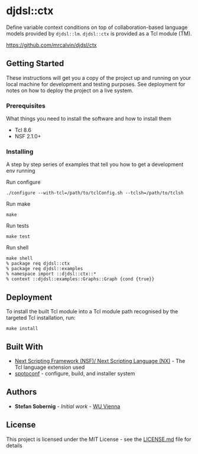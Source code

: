 # djdsl::ctx

Define variable context conditions on top of collaboration-based
language models provided by `djdsl::lm`. `djdsl::ctx` is provided as a
Tcl module (TM).

https://github.com/mrcalvin/djdsl/ctx

## Getting Started

These instructions will get you a copy of the project up and running on your local machine for development and testing purposes. See deployment for notes on how to deploy the project on a live system.

### Prerequisites

What things you need to install the software and how to install them

- Tcl 8.6
- NSF 2.1.0+

### Installing

A step by step series of examples that tell you how to get a development env running

Run configure

```
./configure --with-tcl=/path/to/tclConfig.sh --tclsh=/path/to/tclsh
```

Run make

```
make
```

Run tests

```
make test
```

Run shell

```
make shell
% package req djdsl::ctx
% package req djdsl::examples
% namespace import ::djdsl::ctx::*
% context ::djdsl::examples::Graphs::Graph {cond {true}}
```

## Deployment

To install the built Tcl module into a Tcl module path recognised by
the targeted Tcl installation, run:

```
make install
```

## Built With

* [Next Scripting Framework (NSF)/ Next Scripting Language (NX)](https://next-scripting.org/) - The Tcl language extension used
* [spotoconf](https://chiselapp.com/user/stwo/repository/spotoconf/index) - configure, build, and installer system

## Authors

* **Stefan Sobernig** - *Initial work* - [WU Vienna](https://nm.wu.ac.at/en/sobernig)

## License

This project is licensed under the MIT License - see the [LICENSE.md](LICENSE.md) file for details
